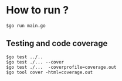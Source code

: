 # How to run ?
```
$go run main.go
```

## Testing and code coverage
```
$go test ../..
$go test ./... --cover
$go test ./...  -coverprofile=coverage.out
$go tool cover -html=coverage.out
```